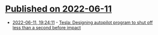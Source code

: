 # [Published on 2022-06-11](index.md)

* [2022-06-11, 19:24:11](https://news.ycombinator.com/item?id=31707411) - [Tesla: Designing autopilot program to shut off less than a second before impact](https://twitter.com/muttgomery/status/1535353454905917446)
